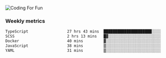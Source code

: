 ![Coding For Fun](https://glitch-art.vercel.app/api/simple?word=<Rise%20/>)

### Weekly metrics

<!--START_SECTION:waka-->

```txt
TypeScript                 27 hrs 43 mins  █████████████████████░░░░   84.20 %
SCSS                       2 hrs 13 mins   █▓░░░░░░░░░░░░░░░░░░░░░░░   06.77 %
Docker                     40 mins         ▓░░░░░░░░░░░░░░░░░░░░░░░░   02.07 %
JavaScript                 38 mins         ▒░░░░░░░░░░░░░░░░░░░░░░░░   01.97 %
YAML                       31 mins         ▒░░░░░░░░░░░░░░░░░░░░░░░░   01.59 %
```

<!--END_SECTION:waka-->

